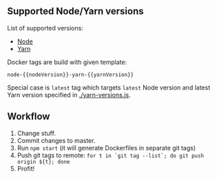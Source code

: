## Supported Node/Yarn versions
List of supported versions:
* [Node](./node-versions.js)
* [Yarn](./yarn-versions.js)

Docker tags are build with given template:
```
node-{{nodeVersion}}-yarn-{{yarnVersion}}
```
Special case is `latest` tag which targets `latest` Node version and latest Yarn version specified in [./yarn-versions.js](./yarn-versions.js).

## Workflow
1. Change stuff.
2. Commit changes to master.
3. Run `npm start` (it will generate Dockerfiles in separate git tags)
4. Push git tags to remote: ``for t in `git tag --list`; do git push origin ${t}; done``
5. Profit!
